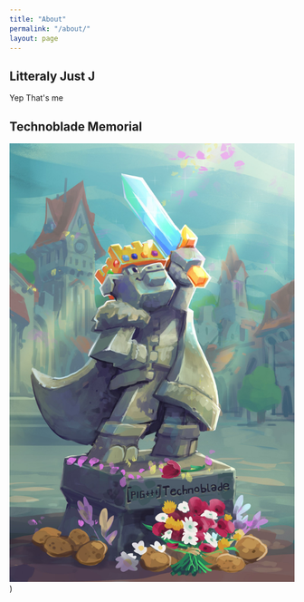 ```yaml
---
title: "About"
permalink: "/about/"
layout: page
---
```


## Litteraly Just J




Yep That's me



## Technoblade Memorial

![technoblade](/assets/FWi6mJWUIAArCEd.jpg))
